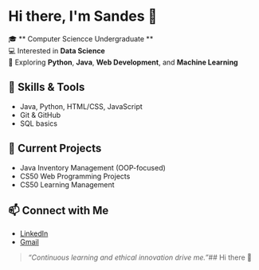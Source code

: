 # Hi there, I'm Sandes 👋

🎓 ** Computer Sciencce Undergraduate **  
💻 Interested in **Data Science**  
🚀 Exploring **Python**, **Java**, **Web Development**, and **Machine Learning**

## 🔧 Skills & Tools
- Java, Python, HTML/CSS, JavaScript
- Git & GitHub
- SQL basics

## 🌱 Current Projects
- Java Inventory Management (OOP-focused)
- CS50 Web Programming Projects
- CS50 Learning Management

## 📫 Connect with Me
- [LinkedIn](https://www.linkedin.com/in/your-link)
- [Gmail](sandes.damunu@gmail.com)

> *“Continuous learning and ethical innovation drive me.”*## Hi there 👋

<!--
**Sandes-Damunu/Sandes-Damunu** is a ✨ _special_ ✨ repository because its `README.md` (this file) appears on your GitHub profile.

Here are some ideas to get you started:

- 🔭 I’m currently working on ...
- 🌱 I’m currently learning ...
- 👯 I’m looking to collaborate on ...
- 🤔 I’m looking for help with ...
- 💬 Ask me about ...
- 📫 How to reach me: ...
- 😄 Pronouns: ...
- ⚡ Fun fact: ...
-->
